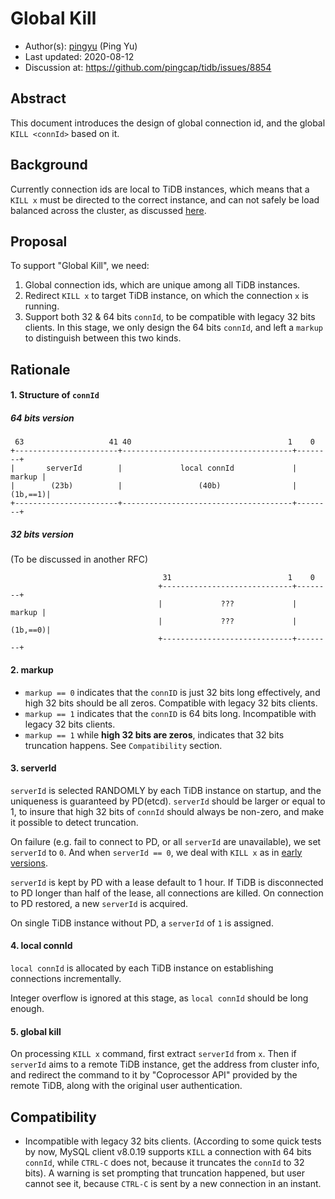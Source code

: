# Global Kill

- Author(s):     [pingyu](https://github.com/pingyu) (Ping Yu)
- Last updated:  2020-08-12
- Discussion at: https://github.com/pingcap/tidb/issues/8854

## Abstract

This document introduces the design of global connection id, and the global `KILL <connId>` based on it.

## Background

Currently connection ids are local to TiDB instances, which means that a `KILL x` must be directed to the correct instance, and can not safely be load balanced across the cluster, as discussed [here](https://github.com/pingcap/tidb/issues/8854).

## Proposal

To support "Global Kill", we need:
1. Global connection ids, which are unique among all TiDB instances.
2. Redirect `KILL x` to target TiDB instance, on which the connection `x` is running.
3. Support both 32 & 64 bits `connId`, to be compatible with legacy 32 bits clients. In this stage, we only design the 64 bits `connId`, and left a `markup` to distinguish between this two kinds.

## Rationale

#### 1. Structure of `connId`
##### 64 bits version
```
 63                   41 40                                   1    0    
+-----------------------+--------------------------------------+--------+
|       serverId        |             local connId             | markup |
|        (23b)          |                 (40b)                |(1b,==1)|
+-----------------------+--------------------------------------+--------+
```
##### 32 bits version
(To be discussed in another RFC)
```
                                  31                          1    0
                                 +-----------------------------+--------+
                                 |             ???             | markup |
                                 |             ???             |(1b,==0)|
                                 +-----------------------------+--------+
```

#### 2. markup
-  `markup == 0` indicates that the `connID` is just 32 bits long effectively, and high 32 bits should be all zeros. Compatible with legacy 32 bits clients.
-  `markup == 1` indicates that the `connID` is 64 bits long. Incompatible with legacy 32 bits clients.
-  `markup == 1` while __high 32 bits are zeros__, indicates that 32 bits truncation happens. See `Compatibility` section.


#### 3. serverId
`serverId` is selected RANDOMLY by each TiDB instance on startup, and the uniqueness is guaranteed by PD(etcd). `serverId` should be larger or equal to 1, to insure that high 32 bits of `connId` should always be non-zero, and make it possible to detect truncation.

On failure (e.g. fail to connect to PD, or all `serverId` are unavailable), we set `serverId` to `0`. And when `serverId == 0`, we deal with `KILL x` as in [early versions](https://pingcap.com/docs/stable/sql-statements/sql-statement-kill/).

`serverId` is kept by PD with a lease default to 1 hour. If TiDB is disconnected to PD longer than half of the lease, all connections are killed. On connection to PD restored, a new `serverId` is acquired.

On single TiDB instance without PD, a `serverId` of `1` is assigned.

#### 4. local connId
`local connId` is allocated by each TiDB instance on establishing connections incrementally.

Integer overflow is ignored at this stage, as `local connId` should be long enough.

#### 5. global kill
On processing `KILL x` command, first extract `serverId` from `x`. Then if `serverId` aims to a remote TiDB instance, get the address from cluster info, and redirect the command to it by "Coprocessor API" provided by the remote TiDB, along with the original user authentication.

## Compatibility

- Incompatible with legacy 32 bits clients. (According to some quick tests by now, MySQL client v8.0.19 supports `KILL` a connection with 64 bits `connId`, while `CTRL-C` does not, because it truncates the `connId` to 32 bits). A warning is set prompting that truncation happened, but user cannot see it, because `CTRL-C` is sent by a new connection in an instant.
